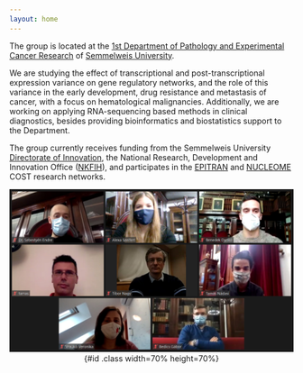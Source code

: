 ```yaml
---
layout: home
---
```


The group is located at the [1st Department of Pathology and Experimental Cancer
Research](http://semmelweis.hu/patologia1/en/) of [Semmelweis
University](http://semmelweis.hu/english/).

We are studying the effect of transcriptional and post-transcriptional
expression variance on gene regulatory networks, and the role of this variance
in the early development, drug resistance and metastasis of cancer, with a focus
on hematological malignancies. Additionally, we are working on applying
RNA-sequencing based methods in clinical diagnostics, besides providing
bioinformatics and biostatistics support to the Department.

The group currently receives funding from the Semmelweis University [Directorate
of Innovation](http://semmelweis.hu/innovacios-igazgatosag/), the National
Research, Development and Innovation Office
([NKFIH](https://nkfih.gov.hu/for-the-applicants)), and participates in the
[EPITRAN](https://www.cost.eu/actions/CA16120/) and
[NUCLEOME](https://www.cost.eu/actions/CA18127/) COST research networks.
<br>

<center>

![](/assets/img/su-compbio-csoportkep.jpg){#id .class width=70% height=70%} 

</center>
